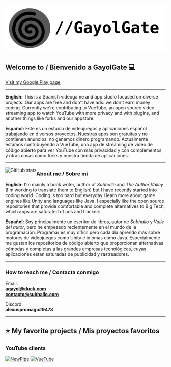 <p align="center">
  <img width="600" src="/logo.PNG" alt="GayolGate logo">
</p>

## Welcome to / Bienvenido a GayolGate 💻

[Visit my Google Play page](https://play.google.com/store/apps/dev?id=6796294311676318741)

<hr>

**English:** This is a Spanish videogame and app studio focused on diverse projects. Our apps are free and don't have ads: we don't earn money coding. Currently we're contributing to VueTube, an open source video streaming app to watch YouTube with more privacy and with plugins, and another things like forks and our appstore.

**Español:** Este es un estudio de videojuegos y aplicaciones español trabajando en diversos proyectos. Nuestras apps son gratuitas y no contienen anuncios: no ganamos dinero programando. Actualmente estamos contribuyendo a VueTube, una app de streaming de vídeo de código abierto para ver YouTube con más privacidad y con complementos, y otras cosas como forks y nuestra tienda de aplicaciones.
<hr>

<image align="left" alt="GitHub stats" src="https://github-readme-stats.vercel.app/api?username=GayolGate&count_private=true&show_icons=true&theme=swift&custom_title=Stats / Estadísticas&border_radius=20&include_all_commits=true">

### About me / Sobre mí

**English:** I'm mainly a book writer, author of *Subhallo* and *The Author Valley* (I'm working to translate them to English) but I have recently started into coding world. Coding is too hard but everyday I learn more about game engines like Unity and languages like Java. I especially like the open source repositories that provide comfortable and complete alternatives to Big Tech, which apps are saturated of ads and trackers. <br />

**Español:** Soy principalmente un escritor de libros, autor de *Subhallo* y *Valle del autor*, pero he empezado recientemente en el mundo de la programación. Programar es muy díficil pero cada día aprendo más sobre motores de videojuegos como Unity e idiomas cómo Java. Especialmente me gustan los repositorios de código abierto que proporcionan alternativas cómodas y completas a las grandes empresas tecnológicas, cuyas aplicaciones estan saturadas de publicidad y rastreadores. <br/>
<hr>

### How to reach me / Contacta conmigo

Email:<br />
**agayol@duck.com**<br />
**contacto@subhallo.com**<br />
  
Discord:<br />
**alexuspromago#9473**<br />

<hr>

## ⭐️ My favorite projects / Mis proyectos favoritos

  ### YouTube clients
  
  [![NewPipe](https://github-readme-stats.vercel.app/api/pin/?username=TeamNewpipe&repo=Newpipe)](https://github.com/TeamNewPipe/NewPipe/)
  [![VueTube](https://github-readme-stats.vercel.app/api/pin/?username=VueTubeApp&repo=VueTube)](https://github.com/VueTubeApp/VueTube/)
